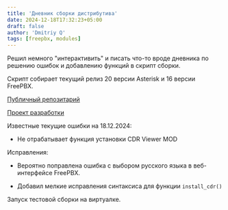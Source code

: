 ```yaml
---
title: 'Дневник сборки дистрибутива'
date: 2024-12-18T17:32:23+05:00
draft: false
author: 'Dmitriy Q'
tags: [freepbx, modules]
---
```

Решил немного "интерактивить" и писать что-то вроде дневника по решению ошибок и добавлению функций в скрипт сборки.

Скрипт собирает текущий релиз 20 версии Asterisk и 16 версии FreePBX.

[Публичный репозитарий](https://github.com/atsip-ru/pbx-3-public)

[Проект разработки](https://github.com/orgs/atsip-ru/projects/2)

Известные текущие ошибки на 18.12.2024:

* Не отрабатывает функция установки CDR Viewer MOD

Исправления:

* Вероятно поправлена ошибка с выбором русского языка в веб-интерфейсе FreePBX.

* Добавил мелкие исправления синтаксиса для функции `install_cdr()`

Запуск тестовой сборки на виртуалке.